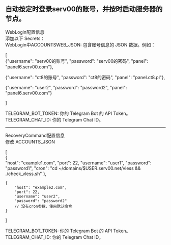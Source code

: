 自动按定时登录serv00的账号，并按时启动服务器的节点。
-------------------------------------------------------------------------------------------------
WebLogin配置信息                                                                        
添加以下 Secrets：                                                                             
WebLogin中ACCOUNTSWEB_JSON: 包含账号信息的 JSON 数据。例如：
                                                                             
 [                                                                                   
   {"username": "serv00的账号", "password": "serv00的密码", "panel": "panel6.serv00.com"},            
  
  {"username": "ct8的账号", "password": "ct8的密码", "panel": "panel.ct8.pl"},             
  
  {"username": "user2", "password": "password2", "panel": "panel6.serv00.com"}                     
                                    
 ]                                                         
                                                                                                  

TELEGRAM_BOT_TOKEN: 你的 Telegram Bot 的 API Token。
TELEGRAM_CHAT_ID: 你的 Telegram Chat ID。

----------------------------------------------------------------------------------------------------
RecoveryCommand配置信息                                  
修改 ACCOUNTS_JSON                                                     

[   
    {   
        "host": "example1.com",
        "port": 22,
        "username": "user1",
        "password": "password1",
        "cron": "cd ~/domains/$USER.serv00.net/vless && ./check_vless.sh"
    },     
     
    {
        "host": "example2.com",
        "port": 22,
        "username": "user2",
        "password": "password2"
        // 没有cron参数，使用默认命令
    }
]

                                                                                            
TELEGRAM_BOT_TOKEN: 你的 Telegram Bot 的 API Token。    
TELEGRAM_CHAT_ID: 你的 Telegram Chat ID。                                                        
 
